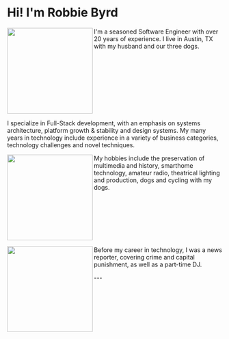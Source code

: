 # Hi! I'm Robbie Byrd

<p>
  <img src="https://github.com/user-attachments/assets/54c180c2-8519-4d18-a6b0-5bf1277dd21e" height="200" align="left" />
  I'm a seasoned Software Engineer with over 20 years of experience. I live in Austin, TX with my husband and our three dogs.
</p>
<br clear="left"/> 
<p>
  I specialize in Full-Stack development, with an emphasis on systems architecture, platform growth & stability and design systems. My many years in technology include experience in a variety of business categories, technology challenges and novel techniques.
</p>
<p>
  <img src="https://github.com/user-attachments/assets/8fbf0c99-8668-4be8-a9d3-5ccb2ed97e9b" height="200" align="left" />
  My hobbies include the preservation of multimedia and history, smarthome technology, amateur radio, theatrical lighting and production, dogs and cycling with my dogs.
</p>
<br clear="left"/> 
<p>
  <img src="https://github.com/user-attachments/assets/f41b7c29-31cd-48e5-87eb-55df86e3fcd5" height="200" align="left" />
  Before my career in technology, I was a news reporter, covering crime and capital punishment, as well as a part-time DJ.
</p>
---



<!--
**robbiebyrd/robbiebyrd** is a ✨ _special_ ✨ repository because its `README.md` (this file) appears on your GitHub profile.

Here are some ideas to get you started:

- 🔭 I’m currently working on ...
- 🌱 I’m currently learning ...
- 👯 I’m looking to collaborate on ...
- 🤔 I’m looking for help with ...
- 💬 Ask me about ...
- 📫 How to reach me: ...
- 😄 Pronouns: ...
- ⚡ Fun fact: ...
-->
